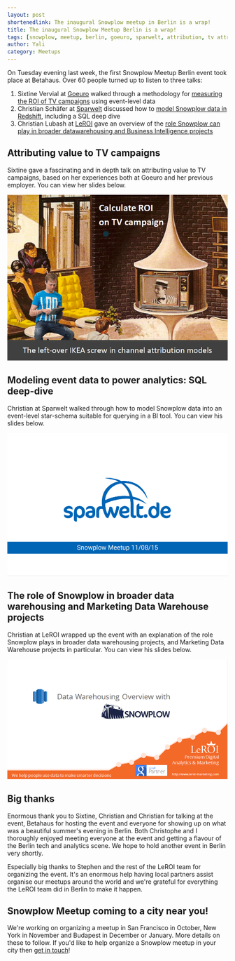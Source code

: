 ```yaml
---
layout: post
shortenedlink: The inaugural Snowplow meetup in Berlin is a wrap!
title: The inaugural Snowplow Meetup Berlin is a wrap!
tags: [snowplow, meetup, berlin, goeuro, sparwelt, attribution, tv attribution, data modeling]
author: Yali
category: Meetups
---
```


On Tuesday evening last week, the first Snowplow Meetup Berlin event took place at Betahaus. Over 60 people turned up to listen to three talks:

1. Sixtine Vervial at [Goeuro][goeuro] walked through a methodology for [measuring the ROI of TV campaigns](#attributing-value-to-tv-campaigns) using event-level data
2. Christian Schäfer at [Sparwelt][sparwelt] discussed how to [model Snowplow data in Redshift](#modeling-event-data-to-power-analytics-sql-deep-dive), including a SQL deep dive
3. Christian Lubash at [LeROI][leroi] gave an overview of the [role Snowplow can play in broader datawarehousing and Business Intelligence projects](#"the-role-of-snowplow-in-broader-data-warehousing-and-marketing-data-warehouse-projects")

<!--more-->

## Attributing value to TV campaigns

Sixtine gave a fascinating and in depth talk on attributing value to TV campaigns, based on her experiences both at Goeuro and her previous employer. You can view her slides below.

<div class="html-embed">
<a href="/assets/pdf/Snowplow-Berlin-Meetup-1-GoEuro.pdf"><img src="/assets/img/blog/2015/08/berlin-snowplow-meetup-goeuro-presentation.png"></a>
</div>

## Modeling event data to power analytics: SQL deep-dive

Christian at Sparwelt walked through how to model Snowplow data into an event-level star-schema suitable for querying in a BI tool. You can view his slides below.

<div class="html-embed">
<a href="/assets/pdf/Snowplow-Berlin-Meetup-1-SparWelt.pdf"><img src="/assets/img/blog/2015/08/berlin-snowplow-meetup-sparwelt-presentation.png"></a>
</div>

## The role of Snowplow in broader data warehousing and Marketing Data Warehouse projects

Christian at LeROI wrapped up the event with an explanation of the role Snowplow plays in broader data warehousing projects, and Marketing Data Warehouse projects in particular. You can view his slides below.

<div class="html-embed">
<a href="/assets/pdf/Snowplow-Berlin-Meetup-1-LeROI.pdf"><img src="/assets/img/blog/2015/08/berlin-snowplow-meetup-leroi-presentation.png"></a>
</div>

## Big thanks

Enormous thank you to Sixtine, Christian and Christian for talking at the event, Betahaus for hosting the event and everyone for showing up on what was a beautiful summer's evening in Berlin. Both Christophe and I thoroughly enjoyed meeting everyone at the event and getting a flavour of the Berlin tech and analytics scene. We hope to hold another event in Berlin very shortly.

Especially big thanks to Stephen and the rest of the LeROI team for organizing the event. It's an enormous help having local partners assist organise our meetups around the world and we're grateful for everything the LeROI team did in Berlin to make it happen.

## Snowplow Meetup coming to a city near you!

We're working on organizing a meetup in San Francisco in October, New York in November and Budapest in December or January. More details on these to follow. If you'd like to help organize a Snowplow meetup in your city then [get in touch][contact]!

[goeuro]: http://www.goeuro.com/
[sparwelt]: http://www.sparwelt.de/
[leroi]: http://www.leroi-marketing.com/
[contact]: /about/
